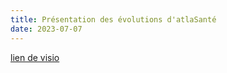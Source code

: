 ```yaml
---
title: Présentation des évolutions d'atlaSanté
date: 2023-07-07
---
```

[lien de visio](https://webinaire.numerique.gouv.fr//meeting/signin/362/creator/369/hash/84c9902a44b481830388d5d69c808eb669da0a5b)